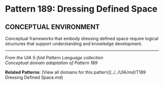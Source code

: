 # Pattern 189: Dressing Defined Space

## CONCEPTUAL ENVIRONMENT

Conceptual frameworks that embody dressing defined space require logical structures that support understanding and knowledge development.

---

*From the UIA 5-fold Pattern Language collection*  
*Conceptual domain adaptation of Pattern 189*

**Related Patterns**: [View all domains for this pattern](../../UIA/md/T189 Dressing Defined Space.md)